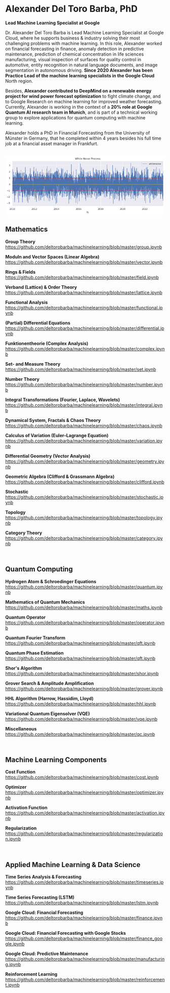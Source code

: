 # Alexander Del Toro Barba, PhD

**Lead Machine Learning Specialist at Google**

Dr. Alexander Del Toro Barba is Lead Machine Learning Specialist at Google Cloud, where he supports business & industry solving their most challenging problems with machine learning.
In this role, Alexander worked on financial forecasting in finance, anomaly detection in predictive maintenance, prediction of chemical concentration in life sciences manufacturing, visual inspection of surfaces for quality control in automotive, entity recognition in natural language documents, and image segmentation in autonomous driving. **Since 2020 Alexander has been Practice Lead of the machine learning specialists in the Google Cloud** North region.

Besides, **Alexander contributed to DeepMind on a renewable energy project for wind power forecast optimization** to fight climate change, and to Google Research on machine learning for improved weather forecasting. Currently, Alexander is working in the context of a **20% role at Google Quantum AI research team in Munich**, and is part of a technical working group to explore applications for quantum computing with machine learning.

Alexander holds a PhD in Financial Forecasting from the University of Münster in Germany, that he completed within 4 years besides his full time job at a financial asset manager in Frankfurt.

<br>

<img src="https://raw.githubusercontent.com/deltorobarba/repo/master/whitenoise.png" alt="white noise">

<br>

## Mathematics

<b>Group Theory</b><br>
https://github.com/deltorobarba/machinelearning/blob/master/group.ipynb

<b>Moduln and Vector Spaces (Linear Algebra)</b><br>
https://github.com/deltorobarba/machinelearning/blob/master/vector.ipynb

<b>Rings & Fields</b><br>
https://github.com/deltorobarba/machinelearning/blob/master/field.ipynb

<b>Verband (Lattice) & Order Theory</b><br>
https://github.com/deltorobarba/machinelearning/blob/master/lattice.ipynb

<b>Functional Analysis</b><br>
https://github.com/deltorobarba/machinelearning/blob/master/functional.ipynb

<b>(Partial) Differential Equations</b><br>
https://github.com/deltorobarba/machinelearning/blob/master/differential.ipynb

<b>Funktionentheorie (Complex Analysis)</b><br>
https://github.com/deltorobarba/machinelearning/blob/master/complex.ipynb

<b>Set- and Measure Theory</b><br>
https://github.com/deltorobarba/machinelearning/blob/master/set.ipynb

<b>Number Theory</b><br>
https://github.com/deltorobarba/machinelearning/blob/master/number.ipynb

<b>Integral Transformations (Fourier, Laplace, Wavelets)</b><br>
https://github.com/deltorobarba/machinelearning/blob/master/integral.ipynb

<b>Dynamical System, Fractals & Chaos Theory</b><br>
https://github.com/deltorobarba/machinelearning/blob/master/chaos.ipynb

<b>Calculus of Variation (Euler–Lagrange Equation)</b><br>
https://github.com/deltorobarba/machinelearning/blob/master/variation.ipynb

<b>Differential Geometry (Vector Analysis)</b><br>
https://github.com/deltorobarba/machinelearning/blob/master/geometry.ipynb

<b>Geometric Algebra (Clifford & Grassmann Algebra)</b><br>
https://github.com/deltorobarba/machinelearning/blob/master/clifford.ipynb

<b>Stochastic</b><br>
https://github.com/deltorobarba/machinelearning/blob/master/stochastic.ipynb

<b>Topology</b><br>
https://github.com/deltorobarba/machinelearning/blob/master/topology.ipynb

<b>Category Theory</b><br>
https://github.com/deltorobarba/machinelearning/blob/master/category.ipynb

<br>


## Quantum Computing

<b>Hydrogen Atom & Schroedinger Equations</b><br>
https://github.com/deltorobarba/machinelearning/blob/master/quantum.ipynb

<b>Mathematics of Quantum Mechanics</b><br>
https://github.com/deltorobarba/machinelearning/blob/master/maths.ipynb

<b>Quantum Operator</b><br>
https://github.com/deltorobarba/machinelearning/blob/master/operator.ipynb

<b>Quantum Fourier Transform</b><br>
https://github.com/deltorobarba/machinelearning/blob/master/qft.ipynb

<b>Quantum Phase Estimation</b><br>
https://github.com/deltorobarba/machinelearning/blob/master/qft.ipynb

<b>Shor's Algorithm</b><br>
https://github.com/deltorobarba/machinelearning/blob/master/shor.ipynb

<b>Grover Search & Amplitude Amplification</b><br>
https://github.com/deltorobarba/machinelearning/blob/master/grover.ipynb

<b>HHL Algorithm (Harrow, Hassidim, Lloyd)</b><br>
https://github.com/deltorobarba/machinelearning/blob/master/hhl.ipynb

<b>Variational Quantum Eigensolver (VQE)</b><br>
https://github.com/deltorobarba/machinelearning/blob/master/vqe.ipynb

<b>Miscellaneous</b><br>
https://github.com/deltorobarba/machinelearning/blob/master/qc.ipynb

<br>


## Machine Learning Components

<b>Cost Function</b><br>
https://github.com/deltorobarba/machinelearning/blob/master/cost.ipynb

<b>Optimizer</b><br>
https://github.com/deltorobarba/machinelearning/blob/master/optimizer.ipynb

<b>Activation Function</b><br>
https://github.com/deltorobarba/machinelearning/blob/master/activation.ipynb

<b>Regularization</b><br>
https://github.com/deltorobarba/machinelearning/blob/master/regularization.ipynb


<br>


## Applied Machine Learning & Data Science

<b>Time Series Analysis & Forecasting</b><br>
https://github.com/deltorobarba/machinelearning/blob/master/timeseries.ipynb

<b>Time Series Forecasting (LSTM)</b><br>
https://github.com/deltorobarba/machinelearning/blob/master/lstm.ipynb

<b>Google Cloud: Financial Forecasting</b><br>
https://github.com/deltorobarba/machinelearning/blob/master/finance.ipynb

<b>Google Cloud: Financial Forecasting with Google Stocks</b><br>
https://github.com/deltorobarba/machinelearning/blob/master/finance_google.ipynb

<b>Google Cloud: Predictive Maintenance</b><br>
https://github.com/deltorobarba/machinelearning/blob/master/manufacturing.ipynb

<b>Reinforcement Learning</b><br>
https://github.com/deltorobarba/machinelearning/blob/master/reinforcement.ipynb

<br>

